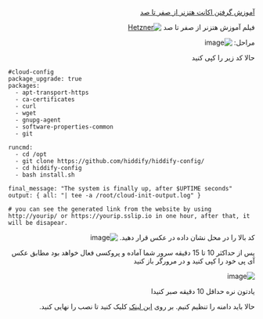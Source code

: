 <div dir="rtl" markdown="1">

[آموزش گرفتن اکانت هتزنر از صفر تا صد](https://www.youtube.com/watch?v=XfS2Y6hZkqw)

فیلم آموزش هتزنر از صفر تا صد
[![Hetzner](https://img.youtube.com/vi/vQ-NAfRXTZo/maxresdefault.jpg)](https://www.youtube.com/watch?v=vQ-NAfRXTZo)

مراحل:
![image](https://user-images.githubusercontent.com/114227601/206861285-58832cec-a2a3-441e-91d4-8300d16584d6.png)

حالا کد زیر را کپی کنید

<div dir="ltr" markdown="1">

```
#cloud-config
package_upgrade: true
packages:
  - apt-transport-https
  - ca-certificates
  - curl
  - wget
  - gnupg-agent
  - software-properties-common
  - git

runcmd:
  - cd /opt
  - git clone https://github.com/hiddify/hiddify-config/
  - cd hiddify-config
  - bash install.sh

final_message: "The system is finally up, after $UPTIME seconds"
output: { all: "| tee -a /root/cloud-init-output.log" }

# you can see the generated link from the website by using http://yourip/ or https://yourip.sslip.io in one hour, after that, it will be disapear. 
```

</div>

کد بالا را در محل نشان داده در عکس قرار دهید.
![image](https://user-images.githubusercontent.com/114227601/206861304-656682b4-17a3-44c1-89f9-7b0d89566728.png)

پس از حداکثر 10 تا 15 دقیقه سرور شما آماده و پروکسی فعال خواهد بود
مطابق عکس آی پی خود را کپی کنید و در مرورگر باز کنید

![image](https://user-images.githubusercontent.com/114227601/206861323-1de41700-6ce4-403a-a644-0836e2a22876.png)


یادتون نره حداقل 10 دقیقه  صبر کنیدا

حالا باید دامنه را تنظیم کنیم. بر روی [این لینک](https://github.com/hiddify/hiddify-config/wiki/%D8%B1%D8%A7%D9%87%D9%86%D9%85%D8%A7%DB%8C-%D8%AA%D9%86%D8%B8%DB%8C%D9%85-%D8%AF%D8%A7%D9%85%D9%86%D9%87-%D9%88-%D9%86%D9%87%D8%A7%DB%8C%DB%8C-%DA%A9%D8%B1%D8%AF%D9%86-%D9%86%D8%B5%D8%A8) کلیک کنید تا نصب را نهایی کنید.

</div>